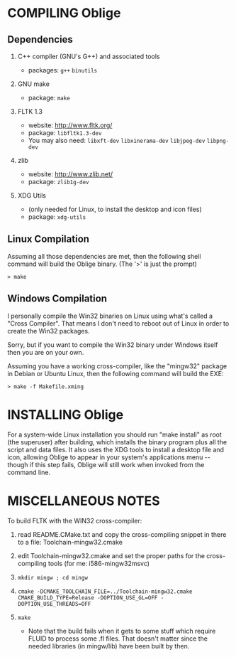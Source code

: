 
# COMPILING Oblige

## Dependencies

1. C++ compiler (GNU's G++) and associated tools
   * packages: `g++` `binutils`

2. GNU make
   * package: `make`

3. FLTK 1.3 
   * website: http://www.fltk.org/
   * package: `libfltk1.3-dev`
   * You may also need: `libxft-dev` `libxinerama-dev` `libjpeg-dev` `libpng-dev`

4. zlib
   * website: http://www.zlib.net/
   * package: `zlib1g-dev`

5. XDG Utils
   * (only needed for Linux, to install the desktop and icon files)
   * package: `xdg-utils`

## Linux Compilation

Assuming all those dependencies are met, then the following shell
command will build the Oblige binary. (The '>' is just the prompt)

    > make

## Windows Compilation

I personally compile the Win32 binaries on Linux using what's
called a "Cross Compiler".  That means I don't need to reboot
out of Linux in order to create the Win32 packages.

Sorry, but if you want to compile the Win32 binary under
Windows itself then you are on your own.

Assuming you have a working cross-compiler, like the "mingw32"
package in Debian or Ubuntu Linux, then the following command
will build the EXE:

    > make -f Makefile.xming


# INSTALLING Oblige

For a system-wide Linux installation you should run "make install"
as root (the superuser) after building, which installs the binary
program plus all the script and data files.  It also uses the XDG
tools to install a desktop file and icon, allowing Oblige to appear
in your system's applications menu -- though if this step fails,
Oblige will still work when invoked from the command line.



# MISCELLANEOUS NOTES

To build FLTK with the WIN32 cross-compiler:

1. read README.CMake.txt and copy the cross-compiling snippet in there to a file: Toolchain-mingw32.cmake

2. edit Toolchain-mingw32.cmake and set the proper paths for the cross-compiling tools (for me: i586-mingw32msvc)

3. `mkdir mingw ; cd mingw`

4. `cmake -DCMAKE_TOOLCHAIN_FILE=../Toolchain-mingw32.cmake CMAKE_BUILD_TYPE=Release -DOPTION_USE_GL=OFF -DOPTION_USE_THREADS=OFF`

5. `make`
   * Note that the build fails when it gets to some stuff which require FLUID to process some .fl files.  That doesn't matter since the needed libraries (in mingw/lib) have been built by then.
